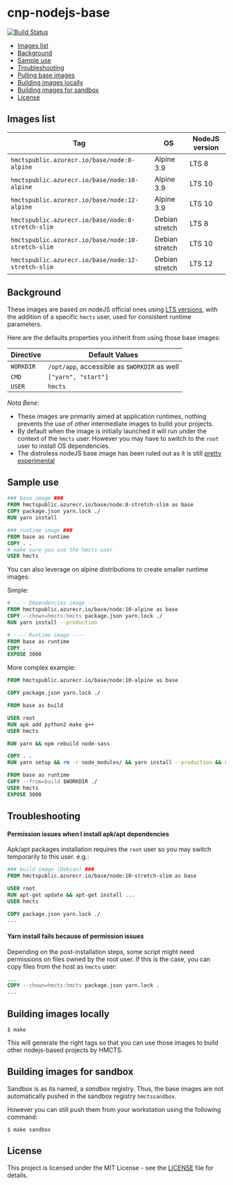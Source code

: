 # cnp-nodejs-base

[![Build Status](https://dev.azure.com/hmcts/CNP/_apis/build/status/NodeJS%20base%20image%20build?branchName=master)](https://dev.azure.com/hmcts/CNP/_build/latest?definitionId=97&branchName=master)

- [Images list](#images-list)
- [Background](#background)
- [Sample use](#sample-use)
- [Troubleshooting](#troubleshooting)
- [Pulling base images](#pulling-base-images)
- [Building images locally](#building-images-locally)
- [Building images for sandbox](#building-images-for-sandbox)
- [License](#license)

## Images list

| Tag                                                 | OS             | NodeJS version |
| ----------------------------------------------------| -------------- | -------------- |
| `hmctspublic.azurecr.io/base/node:8-alpine`         | Alpine 3.9     | LTS 8          |
| `hmctspublic.azurecr.io/base/node:10-alpine`        | Alpine 3.9     | LTS 10         |
| `hmctspublic.azurecr.io/base/node:12-alpine`        | Alpine 3.9     | LTS 10         |
| `hmctspublic.azurecr.io/base/node:8-stretch-slim`   | Debian stretch | LTS 8          |
| `hmctspublic.azurecr.io/base/node:10-stretch-slim`  | Debian stretch | LTS 10         |
| `hmctspublic.azurecr.io/base/node:12-stretch-slim`  | Debian stretch | LTS 12         |

## Background

These images are based on nodeJS official ones using [LTS versions](https://github.com/nodejs/Release#release-schedule), with the addition of a specific `hmcts` user, used for consistent runtime parameters.

Here are the defaults properties you inherit from using those base images:

| Directive | Default Values                               |
| --------- | -------------------------------------------- |
| `WORKDIR` | `/opt/app`, accessible as `$WORKDIR` as well |
| `CMD`     | `["yarn", "start"]`                          |
| `USER`    | `hmcts`                                      |

_Nota Bene_:

- These images are primarily aimed at application runtimes, nothing prevents the use of other intermediate images to build your projects.
- By default when the image is initially launched it will run under the context of the `hmcts` user. However you may have to switch to the `root` user to install OS dependencies.
- The distroless nodeJS base image has been ruled out as it is still [pretty experimental](https://github.com/GoogleContainerTools/distroless/#docker)

## Sample use

```Dockerfile
### base image ###
FROM hmctspublic.azurecr.io/base/node:8-stretch-slim as base
COPY package.json yarn.lock ./
RUN yarn install

### runtime image ###
FROM base as runtime
COPY . .
# make sure you use the hmcts user
USER hmcts
```

You can also leverage on alpine distributions to create smaller runtime images:

Simple:
```Dockerfile
# ---- Dependencies image ----
FROM hmctspublic.azurecr.io/base/node:10-alpine as base
COPY --chown=hmcts:hmcts package.json yarn.lock ./
RUN yarn install --production

# ---- Runtime image ----
FROM base as runtime
COPY . .
EXPOSE 3000
```

More complex example:
```Dockerfile
FROM hmctspublic.azurecr.io/base/node:10-alpine as base

COPY package.json yarn.lock ./

FROM base as build

USER root
RUN apk add python2 make g++
USER hmcts

RUN yarn && npm rebuild node-sass

COPY . .
RUN yarn setup && rm -r node_modules/ && yarn install --production && rm -r ~/.cache/yarn

FROM base as runtime
COPY --from=build $WORKDIR ./
USER hmcts
EXPOSE 3000
```

## Troubleshooting

#### Permission issues when I install apk/apt dependencies

Apk/apt packages installation requires the `root` user so you may switch temporarily to this user. e.g.:

```Dockerfile
### build image (Debian) ###
FROM hmctspublic.azurecr.io/base/node:10-stretch-slim as base

USER root
RUN apt-get update && apt-get install ...
USER hmcts

COPY package.json yarn.lock ./
...
```

#### Yarn install fails because of permission issues

Depending on the post-installation steps, some script might need permissions on files owned by the root user. If this is the case, you can copy files from the host as `hmcts` user:

```Dockerfile
...
COPY --chown=hmcts:hmcts package.json yarn.lock .
...
```

## Building images locally

```shell
$ make
```

This will generate the right tags so that you can use those images to build other nodejs-based projects by HMCTS.

## Building images for sandbox

Sandbox is as its named, a _sandbox_ registry. Thus, the base images are not automatically pushed in the sandbox registry `hmctssandbox`.

However you can still push them from your workstation using the following command:

```shell
$ make sandbox
```

## License

This project is licensed under the MIT License - see the [LICENSE](LICENSE.md) file for details.
